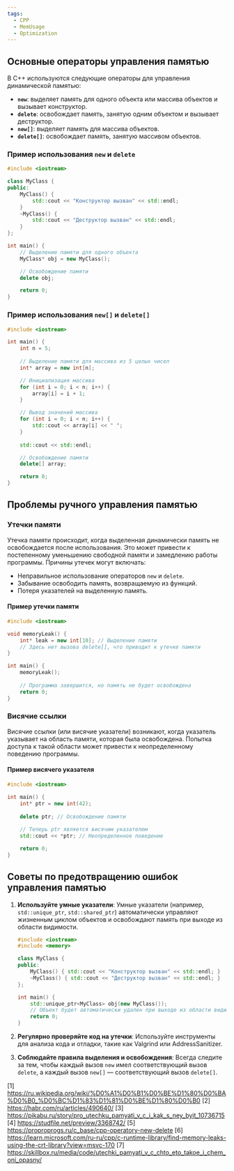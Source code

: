 ```yaml
---
tags:
  - CPP
  - MemUsage
  - Optimization
---
```

## Основные операторы управления памятью

В C++ используются следующие операторы для управления динамической памятью:

- **`new`**: выделяет память для одного объекта или массива объектов и вызывает конструктор.
- **`delete`**: освобождает память, занятую одним объектом и вызывает деструктор.
- **`new[]`**: выделяет память для массива объектов.
- **`delete[]`**: освобождает память, занятую массивом объектов.

### Пример использования `new` и `delete`

```cpp
#include <iostream>

class MyClass {
public:
    MyClass() {
        std::cout << "Конструктор вызван" << std::endl;
    }
    ~MyClass() {
        std::cout << "Деструктор вызван" << std::endl;
    }
};

int main() {
    // Выделение памяти для одного объекта
    MyClass* obj = new MyClass();

    // Освобождение памяти
    delete obj;

    return 0;
}
```

### Пример использования `new[]` и `delete[]`

```cpp
#include <iostream>

int main() {
    int n = 5;
    
    // Выделение памяти для массива из 5 целых чисел
    int* array = new int[n];

    // Инициализация массива
    for (int i = 0; i < n; i++) {
        array[i] = i + 1;
    }

    // Вывод значений массива
    for (int i = 0; i < n; i++) {
        std::cout << array[i] << " ";
    }
    
    std::cout << std::endl;

    // Освобождение памяти
    delete[] array;

    return 0;
}
```

## Проблемы ручного управления памятью

### Утечки памяти

Утечка памяти происходит, когда выделенная динамически память не освобождается после использования. Это может привести к постепенному уменьшению свободной памяти и замедлению работы программы. Причины утечек могут включать:

- Неправильное использование операторов `new` и `delete`.
- Забывание освободить память, возвращаемую из функций.
- Потеря указателей на выделенную память.

#### Пример утечки памяти

```cpp
#include <iostream>

void memoryLeak() {
    int* leak = new int[10]; // Выделение памяти
    // Здесь нет вызова delete[], что приводит к утечке памяти
}

int main() {
    memoryLeak();
    
    // Программа завершится, но память не будет освобождена
    return 0;
}
```

### Висячие ссылки

Висячие ссылки (или висячие указатели) возникают, когда указатель указывает на область памяти, которая была освобождена. Попытка доступа к такой области может привести к неопределенному поведению программы.

#### Пример висячего указателя

```cpp
#include <iostream>

int main() {
    int* ptr = new int(42);
    
    delete ptr; // Освобождение памяти
    
    // Теперь ptr является висячим указателем
    std::cout << *ptr; // Неопределенное поведение

    return 0;
}
```

## Советы по предотвращению ошибок управления памятью

1. **Используйте умные указатели**: Умные указатели (например, `std::unique_ptr`, `std::shared_ptr`) автоматически управляют жизненным циклом объектов и освобождают память при выходе из области видимости.

   ```cpp
   #include <iostream>
   #include <memory>

   class MyClass {
   public:
       MyClass() { std::cout << "Конструктор вызван" << std::endl; }
       ~MyClass() { std::cout << "Деструктор вызван" << std::endl; }
   };

   int main() {
       std::unique_ptr<MyClass> obj(new MyClass());
       // Объект будет автоматически удален при выходе из области видимости
       return 0;
   }
   ```

2. **Регулярно проверяйте код на утечки**: Используйте инструменты для анализа кода и отладки, такие как Valgrind или AddressSanitizer.

3. **Соблюдайте правила выделения и освобождения**: Всегда следите за тем, чтобы каждый вызов `new` имел соответствующий вызов `delete`, а каждый вызов `new[]` — соответствующий вызов `delete[]`.


[1] https://ru.wikipedia.org/wiki/%D0%A1%D0%B1%D0%BE%D1%80%D0%BA%D0%B0_%D0%BC%D1%83%D1%81%D0%BE%D1%80%D0%B0
[2] https://habr.com/ru/articles/490640/
[3] https://pikabu.ru/story/pro_utechku_pamyati_v_c_i_kak_s_ney_byit_10736715
[4] https://studfile.net/preview/3368742/
[5] https://proproprogs.ru/c_base/cpp-operatory-new-delete
[6] https://learn.microsoft.com/ru-ru/cpp/c-runtime-library/find-memory-leaks-using-the-crt-library?view=msvc-170
[7] https://skillbox.ru/media/code/utechki_pamyati_v_c_chto_eto_takoe_i_chem_oni_opasny/